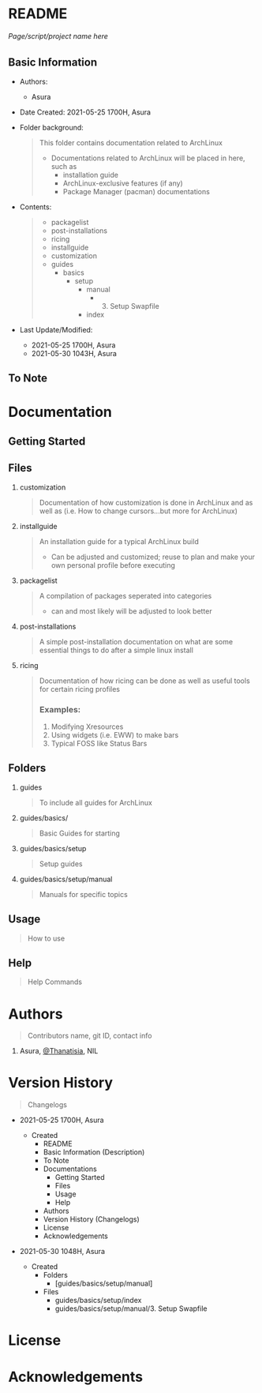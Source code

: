 # README

<h6> Page/script/project name here </h6>

## Basic Information

* Authors: 

  * Asura

* Date Created: 2021-05-25 1700H, Asura

* Folder background:

  > This folder contains documentation related to ArchLinux
  >
  > - Documentations related to ArchLinux will be placed in here, such as
  >   - installation guide
  >   - ArchLinux-exclusive features (if any)
  >   - Package Manager (pacman) documentations

* Contents:

  > * packagelist
  > * post-installations
  > * ricing
  > * installguide
  > * customization
  > * guides
  >   * basics
  >		* setup
  >       * manual
  >			* 3. Setup Swapfile
  >		  * index

* Last Update/Modified:

  * 2021-05-25 1700H, Asura
  * 2021-05-30 1043H, Asura


## To Note



# Documentation

## Getting Started

### 

## Files

1. customization

   > Documentation of how customization is done in ArchLinux and as well as (i.e. How to change cursors...but more for ArchLinux)

2. installguide

   > An installation guide for a typical ArchLinux build
   >
   > - Can be adjusted and customized; reuse to plan and make your own personal profile before executing

3. packagelist

   > A compilation of packages seperated into categories
   >
   > - can and most likely will be adjusted to look better

4. post-installations

   > A simple post-installation documentation on what are some essential things to do after a simple linux install

5. ricing

   > Documentation of how ricing can be done as well as useful tools for certain ricing profiles
   >
   > ### Examples:
   >
   > 1. Modifying Xresources
   > 2. Using widgets (i.e. EWW) to make bars
   > 3. Typical FOSS like Status Bars

## Folders

1. guides

   > To include all guides for ArchLinux

2. guides/basics/

   > Basic Guides for starting

3. guides/basics/setup

   > Setup guides 

4. guides/basics/setup/manual

   > Manuals for specific topics


## Usage

> How to use



## Help

> Help Commands



# Authors

> Contributors name, git ID, contact info

1. Asura, <a href="https://github.com/Thanatisia">@Thanatisia</a>, NIL



# Version History

>  Changelogs

* 2021-05-25 1700H, Asura
  * Created 
    * README
    * Basic Information (Description)
    * To Note
    * Documentations
      * Getting Started
      * Files
      * Usage
      * Help
    * Authors
    * Version History (Changelogs)
    * License
    * Acknowledgements

* 2021-05-30 1048H, Asura
  * Created
    * Folders 
		* [guides/basics/setup/manual]
	* Files
		* guides/basics/setup/index
		* guides/basics/setup/manual/3. Setup Swapfile

# License



# Acknowledgements

